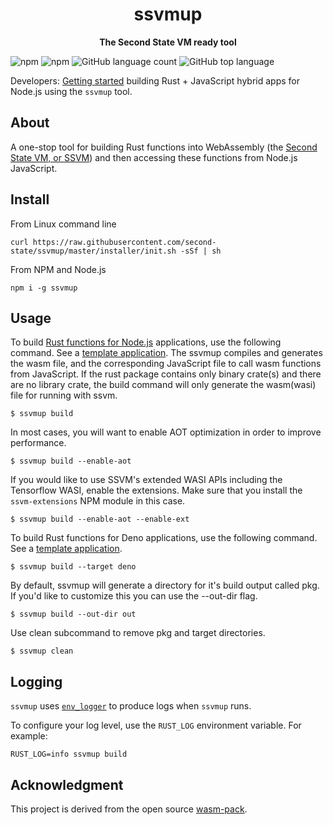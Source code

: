 <div align="center">
  <h1>ssvmup</h1>
  <p>
    <strong>The Second State VM ready tool</strong>
  </p>
</div>

![npm](https://img.shields.io/npm/v/ssvmup)
![npm](https://img.shields.io/npm/dt/ssvmup)
![GitHub language count](https://img.shields.io/github/languages/count/second-state/ssvmup)
![GitHub top language](https://img.shields.io/github/languages/top/second-state/ssvmup)

Developers: [Getting started](https://www.secondstate.io/articles/getting-started-with-rust-function/) building Rust + JavaScript hybrid apps for Node.js using the `ssvmup` tool.

## About

A one-stop tool for building Rust functions into WebAssembly (the [Second State VM, or SSVM](https://www.secondstate.io/ssvm/)) and then accessing these functions from Node.js JavaScript.

## Install

From Linux command line

```
curl https://raw.githubusercontent.com/second-state/ssvmup/master/installer/init.sh -sSf | sh
```

From NPM and Node.js

```
npm i -g ssvmup
```

## Usage

To build [Rust functions for Node.js](/articles/getting-started-with-rust-function) applications, use the following command. See a [template application](https://github.com/second-state/ssvm-nodejs-starter). The ssvmup compiles and generates the wasm file, and the corresponding JavaScript file to call wasm functions from JavaScript. If the rust package contains only binary crate(s) and there are no library crate, the build command will only generate the wasm(wasi) file for running with ssvm.

```
$ ssvmup build
```

In most cases, you will want to enable AOT optimization in order to improve performance.

```
$ ssvmup build --enable-aot
```

If you would like to use SSVM's extended WASI APIs including the Tensorflow WASI, enable the extensions. Make sure that you install the `ssvm-extensions` NPM module in this case.

```
$ ssvmup build --enable-aot --enable-ext
```

To build Rust functions for Deno applications, use the following command. See a [template application](https://github.com/second-state/ssvm-deno-starter).

```
$ ssvmup build --target deno
```

By default, ssvmup will generate a directory for it's build output called pkg. If you'd like to customize this you can use the --out-dir flag.

```
$ ssvmup build --out-dir out
```

Use clean subcommand to remove pkg and target directories.
```
$ ssvmup clean
```

## Logging

`ssvmup` uses [`env_logger`] to produce logs when `ssvmup` runs.

To configure your log level, use the `RUST_LOG` environment variable. For example:

```
RUST_LOG=info ssvmup build
```

[`env_logger`]: https://crates.io/crates/env_logger

## Acknowledgment

This project is derived from the open source [wasm-pack].

[wasm-pack]: https://github.com/rustwasm/wasm-pack
